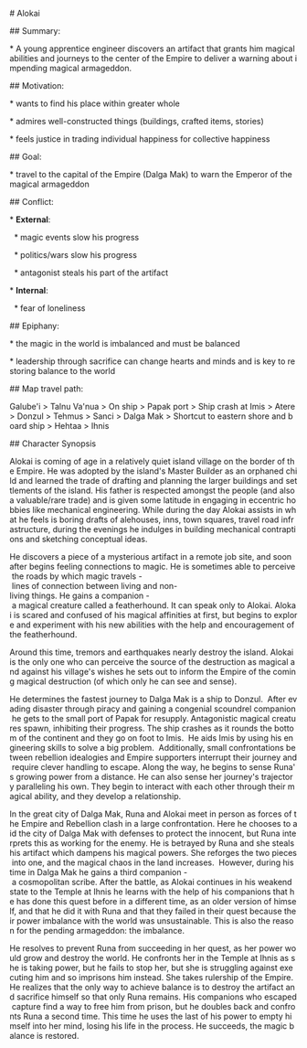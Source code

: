 # Alokai

## Summary:

* A young apprentice engineer discovers an artifact that grants him magical abilities and journeys to the center of the Empire to deliver a warning about impending magical armageddon.

## Motivation:

* wants to find his place within greater whole

* admires well-constructed things (buildings, crafted items, stories)

* feels justice in trading individual happiness for collective happiness

## Goal:

* travel to the capital of the Empire (Dalga Mak) to warn the Emperor of the magical armageddon

## Conflict:

* **External**:

  * magic events slow his progress

  * politics/wars slow his progress

  * antagonist steals his part of the artifact

* **Internal**:

  * fear of loneliness

## Epiphany:

* the magic in the world is imbalanced and must be balanced

* leadership through sacrifice can change hearts and minds and is key to restoring balance to the world

## Map travel path:

Galube'i > Talnu Va'nua > On ship > Papak port > Ship crash at Imis > Atere > Donzul > Tehmus > Sanci > Dalga Mak > Shortcut to eastern shore and board ship > Hehtaa > Ihnis

## Character Synopsis

Alokai is coming of age in a relatively quiet island village on the border of the Empire. He was adopted by the island's Master Builder as an orphaned child and learned the trade of drafting and planning the larger buildings and settlements of the island. His father is respected amongst the people (and also a valuable/rare trade) and is given some latitude in engaging in eccentric hobbies like mechanical engineering. While during the day Alokai assists in what he feels is boring drafts of alehouses, inns, town squares, travel road infrastructure, during the evenings he indulges in building mechanical contraptions and sketching conceptual ideas.

He discovers a piece of a mysterious artifact in a remote job site, and soon after begins feeling connections to magic. He is sometimes able to perceive the roads by which magic travels - lines of connection between living and non-living things. He gains a companion - a magical creature called a featherhound. It can speak only to Alokai. Alokai is scared and confused of his magical affinities at first, but begins to explore and experiment with his new abilities with the help and encouragement of the featherhound.

Around this time, tremors and earthquakes nearly destroy the island. Alokai is the only one who can perceive the source of the destruction as magical and against his village's wishes he sets out to inform the Empire of the coming magical destruction (of which only he can see and sense).

He determines the fastest journey to Dalga Mak is a ship to Donzul.  After evading disaster through piracy and gaining a congenial scoundrel companion he gets to the small port of Papak for resupply. Antagonistic magical creatures spawn, inhibiting their progress. The ship crashes as it rounds the bottom of the continent and they go on foot to Imis.  He aids Imis by using his engineering skills to solve a big problem.  Additionally, small confrontations between rebellion idealogies and Empire supporters interrupt their journey and require clever handling to escape. Along the way, he begins to sense Runa's growing power from a distance. He can also sense her journey's trajectory paralleling his own. They begin to interact with each other through their magical ability, and they develop a relationship.

In the great city of Dalga Mak, Runa and Alokai meet in person as forces of the Empire and Rebellion clash in a large confrontation. Here he chooses to aid the city of Dalga Mak with defenses to protect the innocent, but Runa interprets this as working for the enemy. He is betrayed by Runa and she steals his artifact which dampens his magical powers. She reforges the two pieces into one, and the magical chaos in the land increases.  However, during his time in Dalga Mak he gains a third companion - a cosmopolitan scribe. After the battle, as Alokai continues in his weakend state to the Temple at Ihnis he learns with the help of his companions that he has done this quest before in a different time, as an older version of himself, and that he did it with Runa and that they failed in their quest because their power imbalance with the world was unsustainable. This is also the reason for the pending armageddon: the imbalance.

He resolves to prevent Runa from succeeding in her quest, as her power would grow and destroy the world. He confronts her in the Temple at Ihnis as she is taking power, but he fails to stop her, but she is struggling against executing him and so imprisons him instead. She takes rulership of the Empire. He realizes that the only way to achieve balance is to destroy the artifact and sacrifice himself so that only Runa remains. His companions who escaped capture find a way to free him from prison, but he doubles back and confronts Runa a second time. This time he uses the last of his power to empty himself into her mind, losing his life in the process. He succeeds, the magic balance is restored.